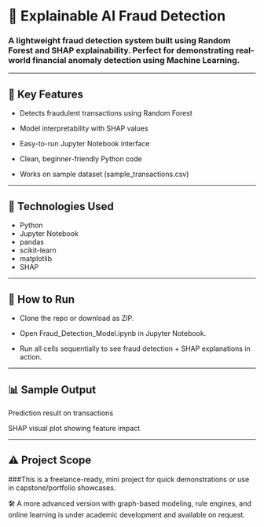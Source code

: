 # 🧠 Explainable AI Fraud Detection 
### A lightweight fraud detection system built using Random Forest and SHAP explainability. Perfect for demonstrating real-world financial anomaly detection using Machine Learning.

---

## 🌟 Key Features
- Detects fraudulent transactions using Random Forest

- Model interpretability with SHAP values

- Easy-to-run Jupyter Notebook interface

- Clean, beginner-friendly Python code

- Works on sample dataset (sample_transactions.csv)

  
---

## 🧪 Technologies Used
- Python
- Jupyter Notebook
- pandas
- scikit-learn
- matplotlib
- SHAP

---

## 📂 How to Run
- Clone the repo or download as ZIP.

- Open Fraud_Detection_Model.ipynb in Jupyter Notebook.

- Run all cells sequentially to see fraud detection + SHAP explanations in action.


---


## 📊 Sample Output
Prediction result on transactions

SHAP visual plot showing feature impact


---

## ⚠️ Project Scope

###This is a freelance-ready, mini project for quick demonstrations or use in capstone/portfolio showcases.

🛠️ A more advanced version with graph-based modeling, rule engines, and online learning is under academic development and available on request.
